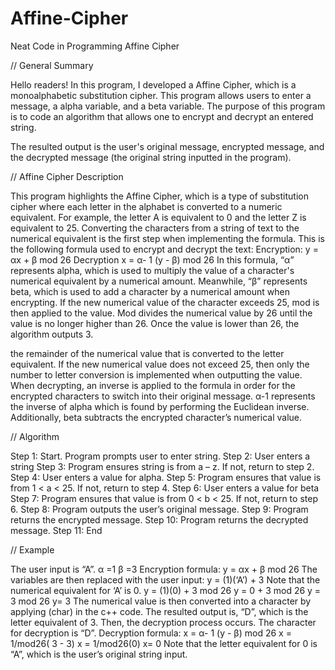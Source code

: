 # Affine-Cipher
Neat Code in Programming Affine Cipher

// General Summary

Hello readers! In this program, I developed a Affine Cipher, which is a monoalphabetic substitution cipher. This program  allows users to enter a message, a alpha variable, and a beta variable. The purpose of this program is to code an algorithm that allows one to encrypt and decrypt an entered string.

The resulted output is the user's original message, encrypted message, and the decrypted message (the original string inputted in the program). 

// Affine Cipher Description

This program highlights the Affine Cipher, which is a type of substitution cipher where each letter in the alphabet is converted to a numeric equivalent. For example, the letter A is equivalent to 0 and the letter Z is equivalent to 25. Converting the characters from a string of text to the numerical equivalent is the first step when implementing the formula.
This is the following formula used to encrypt and decrypt the text: Encryption: y = αx + β mod 26
Decryption x = α-  1 (y - β) mod 26
In this formula, “α” represents alpha, which is used to multiply the value of a character's numerical equivalent by a numerical amount. Meanwhile, “β” represents beta, which is used to add a character by a numerical amount when encrypting. If the new numerical value of the character exceeds 25, mod is then applied to the value. Mod divides the numerical value by 26 until the value is no longer higher than 26. Once the value is lower than 26, the algorithm outputs
3.
 
the remainder of the numerical value that is converted to the letter equivalent. If the new numerical value does not exceed 25, then only the number to letter conversion is implemented when outputting the value. When decrypting, an inverse is applied to the formula in order for the encrypted characters to switch into their original message. α-1 represents the inverse of alpha which is found by performing the Euclidean inverse. Additionally, beta subtracts the encrypted character’s numerical value.

// Algorithm

Step 1: Start. Program prompts user to enter string.
Step 2: User enters a string
Step 3: Program ensures string is from a – z. If not, return to step 2.
Step 4: User enters a value for alpha.
Step 5: Program ensures that value is from 1 < a < 25. If not, return to step 4. Step 6: User enters a value for beta
Step 7: Program ensures that value is from 0 < b < 25. If not, return to step 6. Step 8: Program outputs the user’s original message.
Step 9: Program returns the encrypted message.
Step 10: Program returns the decrypted message.
Step 11: End

// Example


The user input is “A”.
α =1 β =3
Encryption formula: y =  αx + β mod 26
The variables are then replaced with the user input: y = (1)(‘A’) + 3
Note that the numerical equivalent for ‘A’ is 0.
y = (1)(0) + 3 mod 26 y = 0 + 3 mod 26
y = 3 mod 26
y= 3
The numerical value is then converted into a character by applying  (char) in the c++ code. The resulted output is, “D”, which is the letter equivalent of 3. Then, the decryption process occurs.
The character for decryption is “D”. Decryption formula: x = α-  1 (y - β) mod 26
x = 1/mod26( 3 - 3) x = 1/mod26(0)
x= 0
Note that the letter equivalent for 0 is “A”, which is the user’s original string input.
